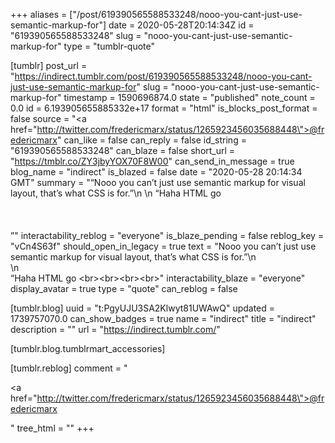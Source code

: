 +++
aliases = ["/post/619390565588533248/nooo-you-cant-just-use-semantic-markup-for"]
date = 2020-05-28T20:14:34Z
id = "619390565588533248"
slug = "nooo-you-cant-just-use-semantic-markup-for"
type = "tumblr-quote"

[tumblr]
post_url = "https://indirect.tumblr.com/post/619390565588533248/nooo-you-cant-just-use-semantic-markup-for"
slug = "nooo-you-cant-just-use-semantic-markup-for"
timestamp = 1590696874.0
state = "published"
note_count = 0.0
id = 6.193905655885332e+17
format = "html"
is_blocks_post_format = false
source = "<a href=\"http://twitter.com/fredericmarx/status/1265923456035688448\">@fredericmarx</a>"
can_like = false
can_reply = false
id_string = "619390565588533248"
can_blaze = false
short_url = "https://tmblr.co/ZY3jbyYOX70F8W00"
can_send_in_message = true
blog_name = "indirect"
is_blazed = false
date = "2020-05-28 20:14:34 GMT"
summary = "“Nooo you can’t just use semantic markup for visual layout, that’s what CSS is for.”\n \n “Haha HTML go <br><br><br><br>”"
interactability_reblog = "everyone"
is_blaze_pending = false
reblog_key = "vCn4S63f"
should_open_in_legacy = true
text = "Nooo you can’t just use semantic markup for visual layout, that’s what CSS is for.”\n<br/>\n<br/>“Haha HTML go &lt;br&gt;&lt;br&gt;&lt;br&gt;&lt;br&gt;"
interactability_blaze = "everyone"
display_avatar = true
type = "quote"
can_reblog = false

[tumblr.blog]
uuid = "t:PgyUJU3SA2Klwyt81UWAwQ"
updated = 1739757070.0
can_show_badges = true
name = "indirect"
title = "indirect"
description = ""
url = "https://indirect.tumblr.com/"

[tumblr.blog.tumblrmart_accessories]

[tumblr.reblog]
comment = "<p><a href=\"http://twitter.com/fredericmarx/status/1265923456035688448\">@fredericmarx</a></p>"
tree_html = ""
+++
